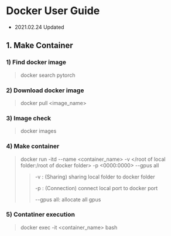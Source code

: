 # Docker User Guide
- 2021.02.24 Updated
[](url)

## 1. Make Container
### 1) Find docker image
   > docker search pytorch
### 2) Download docker image
   > docker pull <image_name>
### 3) Image check
   > docker images
### 4) Make container 
   > docker run -itd --name <container_name> -v </root of local folder:/root of docker folder> -p <0000:0000> --gpus all
   > > -v : (Sharing) sharing local folder to docker folder
   > > 
   > > -p : (Connection) connect local port to docker port
   > > 
   > > --gpus all: allocate all gpus 
### 5) Contatiner execution
   > docker exec -it <container_name> bash

